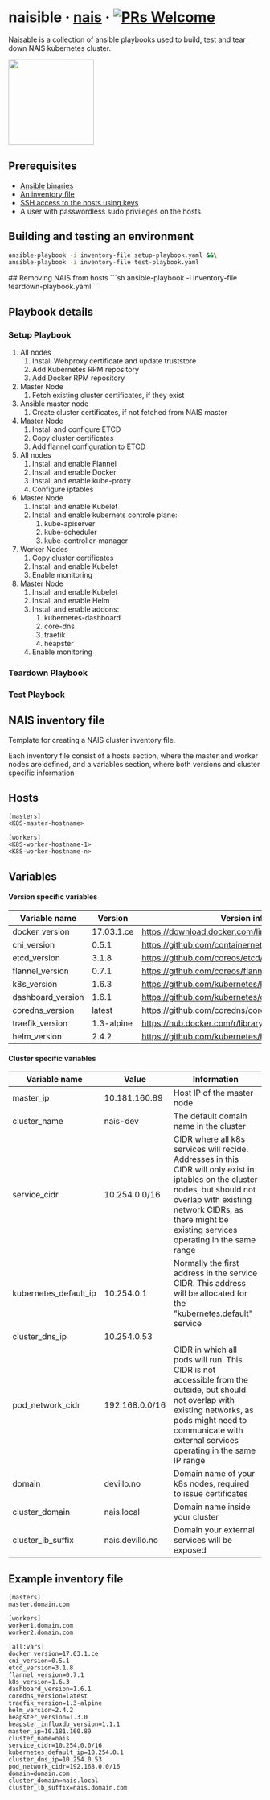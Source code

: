 # naisible &middot;  [nais](http://nais.io) &middot; [![PRs Welcome](https://img.shields.io/badge/PRs-welcome-brightgreen.svg)]()
Naisable is a collection of ansible playbooks used to build, test and tear down NAIS kubernetes cluster. 

<a href="http://nais.io"><img src="https://github.com/nais/nais.github.io/blob/master/img/nais.png" width="170"></a>

## Prerequisites
* [Ansible binaries](http://docs.ansible.com/ansible/intro_installation.html)
* [An inventory file](example-inventory-file) 
* [SSH access to the hosts using keys](https://www.ssh.com/ssh/copy-id)
* A user with passwordless sudo privileges on the hosts


## Building and testing an environment
```sh
ansible-playbook -i inventory-file setup-playbook.yaml &&\
ansible-playbook -i inventory-file test-playbook.yaml
```
</a>
## Removing NAIS from hosts
```sh
ansible-playbook -i inventory-file teardown-playbook.yaml
```

## Playbook details
### Setup Playbook
1. All nodes
   1. Install Webproxy certificate and update truststore
   1. Add Kubernetes RPM repository
   1. Add Docker RPM repository 
1. Master Node
   1. Fetch existing cluster certificates, if they exist
1. Ansible master node
   1. Create cluster certificates, if not fetched from NAIS master
1. Master Node
   1. Install and configure ETCD
   1. Copy cluster certificates
   1. Add flannel configuration to ETCD
1. All nodes
   1. Install and enable Flannel
   1. Install and enable Docker
   1. Install and enable kube-proxy
   1. Configure iptables
1. Master Node
   1. Install and enable Kubelet
   1. Install and enable kubernets controle plane:
      1. kube-apiserver
      1. kube-scheduler
      1. kube-controller-manager
1. Worker Nodes
   1. Copy cluster certificates
   1. Install and enable Kubelet
   1. Enable monitoring
1. Master Node
   1. Install and enable Kubelet
   1. Install and enable Helm
   1. Install and enable addons:
      1. kubernetes-dashboard
      1. core-dns
      1. traefik
      1. heapster
   1. Enable monitoring   

### Teardown Playbook
### Test Playbook

## NAIS inventory file
Template for creating a NAIS cluster inventory file.

Each inventory file consist of a hosts section, where the master and worker nodes are defined, and a variables section, where both versions and cluster specific information

Hosts
---
```
[masters]
<K8S-master-hostname>
```
```
[workers]
<K8S-worker-hostname-1>
<K8S-worker-hostname-n>
```

Variables
---
#### Version specific variables
|Variable name|Version|Version information location|
|---|---|---|
|docker_version|17.03.1.ce|https://download.docker.com/linux/centos/7/x86_64/stable/Packages/|
|cni_version|0.5.1|https://github.com/containernetworking/cni/releases|
|etcd_version|3.1.8|https://github.com/coreos/etcd/releases/|
|flannel_version|0.7.1|https://github.com/coreos/flannel/releases|
|k8s_version|1.6.3|https://github.com/kubernetes/kubernetes/releases|
|dashboard_version|1.6.1|https://github.com/kubernetes/dashboard/releases|
|coredns_version|latest|https://github.com/coredns/coredns/releases|
|traefik_version|1.3-alpine|https://hub.docker.com/r/library/traefik/tags/|
|helm_version|2.4.2|https://github.com/kubernetes/helm/releases|

#### Cluster specific variables
|Variable name|Value|Information|
|---|---|---|
|master_ip|10.181.160.89|Host IP of the master node|
|cluster_name|nais-dev|The default domain name in the cluster|
|service_cidr|10.254.0.0/16|CIDR where all k8s services will recide. Addresses in this CIDR will only exist in iptables on the cluster nodes, but should not overlap with existing network CIDRs, as there might be existing services operating in the same range |
|kubernetes_default_ip|10.254.0.1|Normally the first address in the service CIDR. This address will be allocated for the "kubernetes.default" service|
|cluster_dns_ip|10.254.0.53||
|pod_network_cidr|192.168.0.0/16|CIDR in which all pods will run. This CIDR is not accessible from the outside, but should not overlap with existing networks, as pods might need to communicate with external services operating in the same IP range|
|domain|devillo.no|Domain name of your k8s nodes, required to issue certificates|
|cluster_domain|nais.local|Domain name inside your cluster|
|cluster_lb_suffix|nais.devillo.no|Domain your external services will be exposed|


Example inventory file
---
```
[masters]
master.domain.com

[workers]
worker1.domain.com
worker2.domain.com

[all:vars]
docker_version=17.03.1.ce
cni_version=0.5.1
etcd_version=3.1.8
flannel_version=0.7.1
k8s_version=1.6.3
dashboard_version=1.6.1
coredns_version=latest
traefik_version=1.3-alpine
helm_version=2.4.2
heapster_version=1.3.0
heapster_influxdb_version=1.1.1
master_ip=10.181.160.89
cluster_name=nais
service_cidr=10.254.0.0/16
kubernetes_default_ip=10.254.0.1
cluster_dns_ip=10.254.0.53
pod_network_cidr=192.168.0.0/16
domain=domain.com
cluster_domain=nais.local
cluster_lb_suffix=nais.domain.com
```
